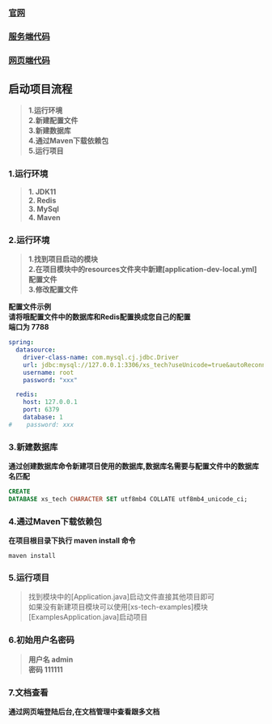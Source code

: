 ### [官网](https://x-s.tech/)
### [服务端代码](https://github.com/xs-sjw/SxWeb)
### [网页端代码](https://github.com/xs-sjw/XsServer)


## 启动项目流程

> **1.运行环境**\
> **2.新建配置文件**\
> **3.新建数据库**\
> **4.通过Maven下载依赖包**\
> **5.运行项目**

### 1.运行环境

> **1. JDK11**\
> **2. Redis**\
> **3. MySql**\
> **4. Maven**

### 2.运行环境

> **1.找到项目启动的模块**\
> **2.在项目模块中的resources文件夹中新建[application-dev-local.yml]配置文件**\
> **3.修改配置文件**

**配置文件示例**\
**请将哦配置文件中的数据库和Redis配置换成您自己的配置**\
**端口为 7788**

```yaml
spring:
  datasource:
    driver-class-name: com.mysql.cj.jdbc.Driver
    url: jdbc:mysql://127.0.0.1:3306/xs_tech?useUnicode=true&autoReconnect=true&characterEncoding=utf-8&serverTimezone=GMT%2B8&nullCatalogMeansCurrent=true&useSSL=false
    username: root
    password: "xxx"

  redis:
    host: 127.0.0.1
    port: 6379
    database: 1
#    password: xxx
```

### 3.新建数据库

**通过创建数据库命令新建项目使用的数据库,数据库名需要与配置文件中的数据库名匹配**

```sql
CREATE
DATABASE xs_tech CHARACTER SET utf8mb4 COLLATE utf8mb4_unicode_ci;
```

### 4.通过Maven下载依赖包

**在项目根目录下执行 maven install 命令**

```
maven install
```

### 5.运行项目

> 找到模块中的[Application.java]启动文件直接其他项目即可\
> 如果没有新建项目模块可以使用[xs-tech-examples]模块[ExamplesApplication.java]启动项目

### 6.初始用户名密码

> **用户名 admin**\
> **密码 111111**

### 7.文档查看

**通过网页端登陆后台,在文档管理中查看跟多文档**
